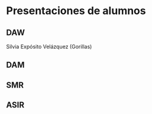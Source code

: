 # Presentaciones de alumnos

## DAW
Silvia Expósito Velázquez (Gorillas)

## DAM
<!-- Añade aquí tu nombre si estás en DAM -->

## SMR
<!-- Añade aquí tu nombre si estás en SMR -->

## ASIR
<!-- Añade aquí tu nombre si estás en ASIR -->
